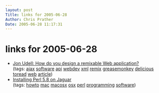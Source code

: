 ```yaml
---
layout: post
Title: links for 2005-06-28  
Author: Chris Prather
Date: 2005-06-28 11:17:31
---
```


# links for 2005-06-28
<ul class="delicious">
	<li>
		<div class="delicious-link"><a href="http://weblog.infoworld.com/udell/2005/06/27.html#a1258">Jon Udell: How do you design a remixable Web application?</a></div>
		<div class="delicious-tags">(tags: <a href="http://del.icio.us/perigrin/ajax">ajax</a> <a href="http://del.icio.us/perigrin/software">software</a> <a href="http://del.icio.us/perigrin/api">api</a> <a href="http://del.icio.us/perigrin/webdev">webdev</a> <a href="http://del.icio.us/perigrin/xml">xml</a> <a href="http://del.icio.us/perigrin/remix">remix</a> <a href="http://del.icio.us/perigrin/greasemonkey">greasemonkey</a> <a href="http://del.icio.us/perigrin/delicious">delicious</a> <a href="http://del.icio.us/perigrin/toread">toread</a> <a href="http://del.icio.us/perigrin/web">web</a> <a href="http://del.icio.us/perigrin/article">article</a>)</div>
	</li>
	<li>
		<div class="delicious-link"><a href="http://developer.apple.com/internet/opensource/perl.html">Installing Perl 5.8 on Jaguar</a></div>
		<div class="delicious-tags">(tags: <a href="http://del.icio.us/perigrin/howto">howto</a> <a href="http://del.icio.us/perigrin/mac">mac</a> <a href="http://del.icio.us/perigrin/macosx">macosx</a> <a href="http://del.icio.us/perigrin/osx">osx</a> <a href="http://del.icio.us/perigrin/perl">perl</a> <a href="http://del.icio.us/perigrin/programming">programming</a> <a href="http://del.icio.us/perigrin/software">software</a>)</div>
	</li>
</ul>

